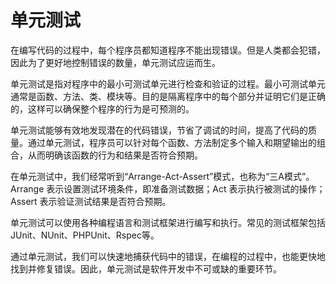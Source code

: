 # 单元测试
在编写代码的过程中，每个程序员都知道程序不能出现错误。但是人类都会犯错，因此为了更好地控制错误的数量，单元测试应运而生。

单元测试是指对程序中的最小可测试单元进行检查和验证的过程。最小可测试单元通常是函数、方法、类、模块等。目的是隔离程序中的每个部分并证明它们是正确的，这样可以确保整个程序的行为是可预测的。

单元测试能够有效地发现潜在的代码错误，节省了调试的时间，提高了代码的质量。通过单元测试，程序员可以针对每个函数、方法制定多个输入和期望输出的组合，从而明确该函数的行为和结果是否符合预期。

在单元测试中，我们经常听到“Arrange-Act-Assert”模式，也称为“三A模式”。Arrange 表示设置测试环境条件，即准备测试数据；Act 表示执行被测试的操作；Assert 表示验证测试结果是否符合预期。

单元测试可以使用各种编程语言和测试框架进行编写和执行。常见的测试框架包括JUnit、NUnit、PHPUnit、Rspec等。

通过单元测试，我们可以快速地捕获代码中的错误，在编程的过程中，也能更快地找到并修复错误。因此，单元测试是软件开发中不可或缺的重要环节。